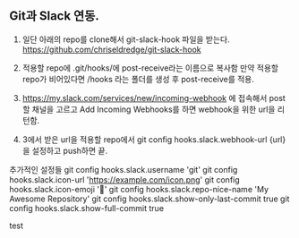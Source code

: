 ## Git과 Slack 연동.

1. 일단 아래의 repo를 clone해서 git-slack-hook 파일을 받는다.
https://github.com/chriseldredge/git-slack-hook
2. 적용할 repo에 .git/hooks/에 post-receive라는 이름으로 복사함
  만약 적용할 repo가 비어있다면 /hooks 라는 폴더를 생성 후 post-receive를 적용.

3. https://my.slack.com/services/new/incoming-webhook
  에 접속해서 post할 채널을 고르고 Add Incoming Webhooks를 하면 webhook을 위한 url을 리턴함.

4. 3에서 받은 url을 적용할 repo에서 git config hooks.slack.webhook-url {url} 을 설정하고 push하면 끝.


추가적인 설정들
git config hooks.slack.username 'git'
git config hooks.slack.icon-url 'https://example.com/icon.png'
git config hooks.slack.icon-emoji ':twisted_rightwards_arrows:'
git config hooks.slack.repo-nice-name 'My Awesome Repository'
git config hooks.slack.show-only-last-commit true
git config hooks.slack.show-full-commit true

test
